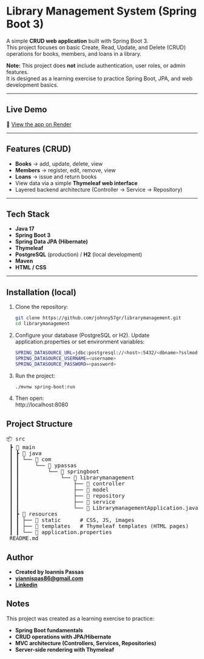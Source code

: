 # Library Management System (Spring Boot 3)

A simple **CRUD web application** built with Spring Boot 3.  
This project focuses on basic Create, Read, Update, and Delete (CRUD) operations for books, members, and loans in a library.

 **Note:** This project does **not** include authentication, user roles, or admin features.  
It is designed as a learning exercise to practice Spring Boot, JPA, and web development basics.

---

## Live Demo

🔗 [View the app on Render](https://spring-boot-3-library-management-system.onrender.com/)

---

## Features (CRUD)

- **Books** → add, update, delete, view
- **Members** → register, edit, remove, view
- **Loans** → issue and return books
- View data via a simple **Thymeleaf web interface**
-  Layered backend architecture (Controller → Service → Repository)

---

## Tech Stack

- **Java 17**
- **Spring Boot 3**
- **Spring Data JPA (Hibernate)**
- **Thymeleaf**
- **PostgreSQL** (production) / **H2** (local development)
- **Maven**
- **HTML / CSS**

---

## Installation (local)

1. Clone the repository:
   ```bash
   git clone https://github.com/johnny57gr/librarymanagement.git
   cd librarymanagement

2. Configure your database (PostgreSQL or H2).
   Update application.properties or set environment variables:
    ```bash
    SPRING_DATASOURCE_URL=jdbc:postgresql://<host>:5432/<dbname>?sslmode=require
    SPRING_DATASOURCE_USERNAME=<username>
    SPRING_DATASOURCE_PASSWORD=<password>

3. Run the project:
    ```bash
    ./mvnw spring-boot:run


4. Then open:   
    http://localhost:8080

## Project Structure

<pre>
📦 src
 ┣ 📂 main
 ┃ ┣ 📂 java
 ┃ ┃ └── 📂 com
 ┃ ┃     └── 📂 ypassas
 ┃ ┃         └── 📂 springboot
 ┃ ┃             └── 📂 librarymanagement
 ┃ ┃                 ├── 📂 controller
 ┃ ┃                 ├── 📂 model   
 ┃ ┃                 ├── 📂 repository   
 ┃ ┃                 ├── 📂 service        
 ┃ ┃                 └── 📄 LibrarymanagementApplication.java
 ┃ ┣ 📂 resources
 ┃ ┃ ├── 📂 static      # CSS, JS, images 
 ┃ ┃ ├── 📂 templates   # Thymeleaf templates (HTML pages)
 ┃ ┃ └── 📄 application.properties
 README.md
</pre>

## Author
- **Created by Ioannis Passas**
- **<a href="mailto:yiannispas86@gmail.com">yiannispas86@gmail.com</a>**
- **<a href="https://www.linkedin.com/in/yiannis-passas-dev/" target="_blank">Linkedin</a>**

## Notes
This project was created as a learning exercise to practice:

- **Spring Boot fundamentals**
- **CRUD operations with JPA/Hibernate**
- **MVC architecture (Controllers, Services, Repositories)**
- **Server-side rendering with Thymeleaf**
